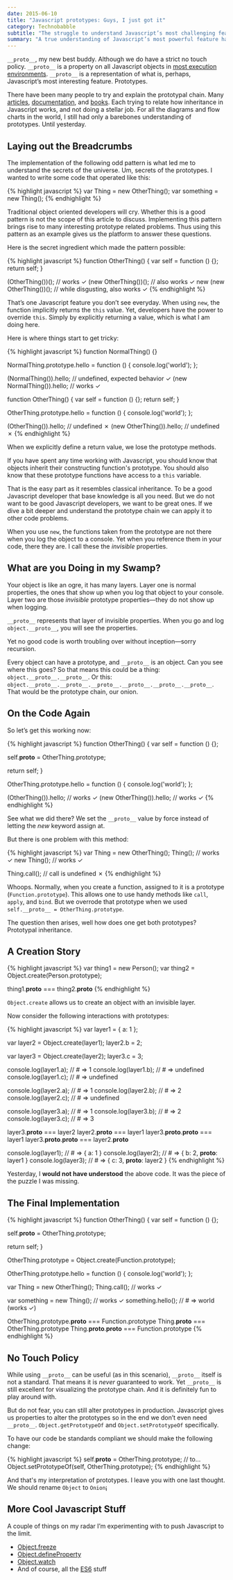 ```yaml
---
date: 2015-06-10
title: "Javascript prototypes: Guys, I just got it"
category: Technobabble
subtitle: "The struggle to understand Javascript’s most challenging feature"
summary: "A true understanding of Javascript’s most powerful feature has thus far eluding me. Up until yesterday. Prototypes can be confusing to developers, so I break down the process it took me to deconstruct this feature while. At the same time I also show off a rather interesting Javascript pattern."
---
```


`__proto__`, my new best buddy. Although we do have a strict no touch policy. `__proto__` is a property on all Javascript objects in [most execution environments][1]. `__proto__` is a representation of what is, perhaps, Javascript’s most interesting feature. Prototypes.

There have been many people to try and explain the prototypal chain. Many [articles][2], [documentation][3], and [books][4]. Each trying to relate how inheritance in Javascript works, and not doing a stellar job. For all the diagrams and flow charts in the world, I still had only a barebones understanding of prototypes. Until yesterday.

## Laying out the Breadcrumbs
The implementation of the following odd pattern is what led me to understand the secrets of the universe. Um, secrets of the prototypes. I wanted to write some code that operated like this:

{% highlight javascript %}
var Thing = new OtherThing();
var something = new Thing();
{% endhighlight %}

Traditional object oriented developers will cry. Whether this is a good pattern is not the scope of this article to discuss. Implementing this pattern brings rise to many interesting prototype related problems. Thus using this pattern as an example gives us the platform to answer these questions.

Here is the secret ingredient which made the pattern possible:

{% highlight javascript %}
function OtherThing() {
  var self = function () {};
  return self;
}

(OtherThing())();         // works ✓
(new OtherThing())();     // also works ✓
new (new OtherThing())(); // while disgusting, also works ✓
{% endhighlight %}

That’s one Javascript feature you don’t see everyday. When using `new`, the function implicitly returns the `this` value. Yet, developers have the power to override `this`. Simply by explicitly returning a value, which is what I am doing here.

Here is where things start to get tricky:

{% highlight javascript %}
function NormalThing() {}

NormalThing.prototype.hello = function () {
  console.log('world');
};

(NormalThing()).hello;     // undefined, expected behavior ✓
(new NormalThing()).hello; // works ✓

function OtherThing() {
  var self = function () {};
  return self;
}

OtherThing.prototype.hello = function () {
  console.log('world');
};

(OtherThing()).hello;     // undefined ✗
(new OtherThing()).hello; // undefined ✗
{% endhighlight %}

When we explicitly define a return value, we lose the prototype methods.

If you have spent any time working with Javascript, you should know that objects inherit their constructing function's prototype. You should also know that these prototype functions have access to a `this` variable.

That is the easy part as it resembles classical inheritance. To be a good Javascript developer that base knowledge is all you need. But we do not want to be good Javascript developers, we want to be great ones. If we dive a bit deeper and understand the prototype chain we can apply it to other code problems.

When you use `new`, the functions taken from the prototype are not there when you log the object to a console. Yet when you reference them in your code, there they are. I call these the *invisible* properties.

## What are you Doing in my Swamp?
Your object is like an ogre, it has many layers. Layer one is normal properties, the ones that show up when you log that object to your console. Layer two are those *invisible* prototype properties&mdash;they do not show up when logging.

`__proto__` represents that layer of invisible properties. When you go and log  `object.__proto__`, you will see the properties.

Yet no good code is worth troubling over without inception&mdash;sorry recursion.

Every object can have a prototype, and `__proto__` is an object. Can you see where this goes? So that means this could be a thing: `object.__proto__.__proto__`. Or this: `object.__proto__.__proto__.__proto__.__proto__.__proto__.__proto__`. That would be the prototype chain, our onion.

## On the Code Again
So let’s get this working now:

{% highlight javascript %}
function OtherThing() {
  var self = function () {};

  self.__proto__ = OtherThing.prototype;  

  return self;
}

OtherThing.prototype.hello = function () {
  console.log('world');
};

(OtherThing()).hello;     // works ✓
(new OtherThing()).hello; // works ✓
{% endhighlight %}

See what we did there? We set the `__proto__` value by force instead of letting the *new* keyword assign at.

But there is one problem with this method:

{% highlight javascript %}
var Thing = new OtherThing();
Thing();     // works ✓
new Thing(); // works ✓

Thing.call(); // call is undefined ✗
{% endhighlight %}

Whoops. Normally, when you create a function, assigned to it is a prototype (`Function.prototype`). This allows one to use handy methods like `call`, `apply`, and `bind`. But we overrode that prototype when we used `self.__proto__ = OtherThing.prototype`.

The question then arises, well how does one get both prototypes? Prototypal inheritance.

## A Creation Story
{% highlight javascript %}
var thing1 = new Person();
var thing2 = Object.create(Person.prototype);

thing1.__proto__ === thing2.__proto__
{% endhighlight %}

`Object.create` allows us to create an object with an invisible layer.

Now consider the following interactions with prototypes:

{% highlight javascript %}
var layer1 = { a: 1 };

var layer2 = Object.create(layer1);
layer2.b = 2;

var layer3 = Object.create(layer2);
layer3.c = 3;

console.log(layer1.a); // # => 1
console.log(layer1.b); // # => undefined
console.log(layer1.c); // # => undefined

console.log(layer2.a); // # => 1
console.log(layer2.b); // # => 2
console.log(layer2.c); // # => undefined

console.log(layer3.a); // # => 1
console.log(layer3.b); // # => 2
console.log(layer3.c); // # => 3

layer3.__proto__ === layer2
layer2.__proto__ === layer1
layer3.__proto__.__proto__ === layer1
layer3.__proto__.__proto__ === layer2.__proto__

console.log(layer1); // # => { a: 1 }
console.log(layer2); // # => { b: 2, __proto__: layer1 }
console.log(layer3); // # => { c: 3, __proto__: layer2 }
{% endhighlight %}

Yesterday, I **would not have understood** the above code. It was the piece of the puzzle I was missing.

## The Final Implementation
{% highlight javascript %}
function OtherThing() {
  var self = function () {};

  self.__proto__ = OtherThing.prototype;

  return self;
}

OtherThing.prototype = Object.create(Function.prototype);

OtherThing.prototype.hello = function () {
  console.log('world');
};

var Thing = new OtherThing();
Thing.call();                // works ✓

var something = new Thing(); // works ✓
something.hello();           // # => world (works ✓)

OtherThing.prototype.__proto__ === Function.prototype
Thing.__proto__ === OtherThing.prototype
Thing.__proto__.__proto__ === Function.prototype
{% endhighlight %}

## No Touch Policy
While using `__proto__` can be useful (as in this scenario), `__proto__` itself is not a standard. That means it is *never* guaranteed to work. Yet `__proto__` is still excellent for visualizing the prototype chain. And it is definitely fun to play around with.

But do not fear, you can still alter prototypes in production. Javascript gives us properties to alter the prototypes so in the end we don’t even need `__proto__`. `Object.getPrototypeOf` and `Object.setPrototypeOf` specifically.

To have our code be standards compliant we should make the following change:

{% highlight javascript %}
self.__proto__ = OtherThing.prototype;
// to...
Object.setPrototypeOf(self, OtherThing.prototype);
{% endhighlight %}

And that's my interpretation of prototypes. I leave you with one last thought. We should rename `Object` to `Onion`¡

## More Cool Javascript Stuff
A couple of things on my radar I’m experimenting with to push Javascript to the limit.

- [Object.freeze][5]
- [Object.defineProperty][6]
- [Object.watch][7]
- And of course, all the [ES6][8] stuff

[1]: https://developer.mozilla.org/en-US/docs/Web/JavaScript/Reference/Global_Objects/Object/proto "MDN __proto__"
[2]: http://davidwalsh.name/javascript-objects "Kyle Simpson on Javascript Inheritance"
[3]: https://developer.mozilla.org/en-US/docs/Web/JavaScript/Inheritance_and_the_prototype_chain "MDN Prototype Chain"
[4]: http://www.amazon.com/JavaScript-Patterns-Stoyan-Stefanov/dp/0596806752 "Javascript Patterns by Stoyan Stefanov on Amazon"
[5]: https://developer.mozilla.org/en-US/docs/Web/JavaScript/Reference/Global_Objects/Object/freeze "MDN Object.freeze"
[6]: https://developer.mozilla.org/en-US/docs/Web/JavaScript/Reference/Global_Objects/Object/defineProperty "MDN Object.defineProperty"
[7]: https://developer.mozilla.org/en-US/docs/Web/JavaScript/Reference/Global_Objects/Object/watch "MDN Object.watch"
[8]: https://babeljs.io/docs/learn-es2015/ "BabelJS learn ES6"
